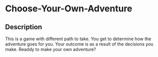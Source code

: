 # Choose-Your-Own-Adventure

## Description

This is a game with different path to take. You get to determine how the adventure goes for you. Your outcome is as a result of the decisions you make. Readdy to make your own adventure?
